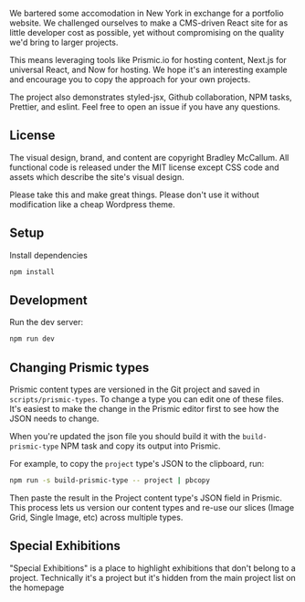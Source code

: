 We bartered some accomodation in New York in exchange for a portfolio website. We challenged ourselves to make a CMS-driven React site for as little developer cost as possible, yet without compromising on the quality we'd bring to larger projects.

This means leveraging tools like Prismic.io for hosting content, Next.js for universal React, and Now for hosting. We hope it's an interesting example and encourage you to copy the approach for your own projects.

The project also demonstrates styled-jsx, Github collaboration, NPM tasks, Prettier, and eslint. Feel free to open an issue if you have any questions.

## License

The visual design, brand, and content are copyright Bradley McCallum. All functional code is released under the MIT license except CSS code and assets which describe the site's visual design.

Please take this and make great things. Please don't use it without modification like a cheap Wordpress theme.

## Setup

Install dependencies

```bash
npm install
```

## Development

Run the dev server:

```bash
npm run dev
```

## Changing Prismic types

Prismic content types are versioned in the Git project and saved in `scripts/prismic-types`. To change a type you can edit one of these files. It's easiest to make the change in the Prismic editor first to see how the JSON needs to change.

When you're updated the json file you should build it with the `build-prismic-type` NPM task and copy its output into Prismic.

For example, to copy the `project` type's JSON to the clipboard, run:

```bash
npm run -s build-prismic-type -- project | pbcopy
```

Then paste the result in the Project content type's JSON field in Prismic. This process lets us version our content types and re-use our slices (Image Grid, Single Image, etc) across multiple types.

## Special Exhibitions

"Special Exhibitions" is a place to highlight exhibitions that don't belong to a project. Technically it's a project but it's hidden from the main project list on the homepage
